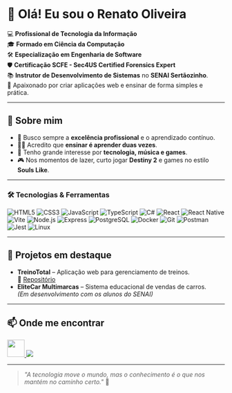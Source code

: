 # 👋 Olá! Eu sou o Renato Oliveira

💻 **Profissional de Tecnologia da Informação**  
🎓 **Formado em Ciência da Computação**  
🛠️ **Especialização em Engenharia de Software**  
🛡️ **Certificação SCFE - Sec4US Certified Forensics Expert**  
📚 **Instrutor de Desenvolvimento de Sistemas** no **SENAI Sertãozinho**.  
🚀 Apaixonado por criar aplicações web e ensinar de forma simples e prática.

---

## 🌟 Sobre mim
- 🎯 Busco sempre a **excelência profissional** e o aprendizado contínuo.
- 👨‍🏫 Acredito que **ensinar é aprender duas vezes**.
- 🔭 Tenho grande interesse por **tecnologia, música e games**.
- 🎮 Nos momentos de lazer, curto jogar **Destiny 2** e games no estilo **Souls Like**.

---

### 🛠️ Tecnologias & Ferramentas
![HTML5](https://img.shields.io/badge/-HTML5-E34F26?logo=html5&logoColor=white&style=for-the-badge)
![CSS3](https://img.shields.io/badge/-CSS3-1572B6?logo=css3&logoColor=white&style=for-the-badge)
![JavaScript](https://img.shields.io/badge/-JavaScript-F7DF1E?logo=javascript&logoColor=black&style=for-the-badge)
![TypeScript](https://img.shields.io/badge/-TypeScript-3178C6?logo=typescript&logoColor=white&style=for-the-badge)
![C#](https://img.shields.io/badge/-C%23-239120?logo=c-sharp&logoColor=white&style=for-the-badge)
![React](https://img.shields.io/badge/-React-61DAFB?logo=react&logoColor=black&style=for-the-badge)
![React Native](https://img.shields.io/badge/-React%20Native-61DAFB?logo=react&logoColor=black&style=for-the-badge)
![Vite](https://img.shields.io/badge/-Vite-646CFF?logo=vite&logoColor=white&style=for-the-badge)
![Node.js](https://img.shields.io/badge/-Node.js-339933?logo=node.js&logoColor=white&style=for-the-badge)
![Express](https://img.shields.io/badge/-Express-000000?logo=express&logoColor=white&style=for-the-badge)
![PostgreSQL](https://img.shields.io/badge/-PostgreSQL-4169E1?logo=postgresql&logoColor=white&style=for-the-badge)
![Docker](https://img.shields.io/badge/-Docker-2496ED?logo=docker&logoColor=white&style=for-the-badge)
![Git](https://img.shields.io/badge/-Git-F05032?logo=git&logoColor=white&style=for-the-badge)
![Postman](https://img.shields.io/badge/-Postman-FF6C37?logo=postman&logoColor=white&style=for-the-badge)
![Jest](https://img.shields.io/badge/-Jest-C21325?logo=jest&logoColor=white&style=for-the-badge)
![Linux](https://img.shields.io/badge/-Linux-FCC624?logo=linux&logoColor=black&style=for-the-badge)

---

## 📌 Projetos em destaque
- **TreinoTotal** – Aplicação web para gerenciamento de treinos.  
  🔗 [Repositório](https://github.com/profRenatoOliveira1/TreinoTotal)  
- **EliteCar Multimarcas** – Sistema educacional de vendas de carros.  
  *(Em desenvolvimento com os alunos do SENAI)*

---

## 📫 Onde me encontrar
[<img src="https://cdn.jsdelivr.net/gh/devicons/devicon/icons/linkedin/linkedin-original.svg" width="40"/>](https://www.linkedin.com/in/renato-luis-de-oliveira-502832b7/)<a href="mailto:prof.renato.oliveira2023@gmail.com">
<img src="https://img.shields.io/badge/Gmail-D14836?style=for-the-badge&logo=gmail&logoColor=white"/>
</a>
<!-- - [LinkedIn]([https://www.linkedin.com/in/seu-linkedin](https://www.linkedin.com/in/renato-luis-de-oliveira-502832b7/)) -->
<!-- - [GitHub](https://github.com/profRenatoOliveira1)
- E-mail: **prof.renato.oliveira2023@gmail.com** -->

---

> _"A tecnologia move o mundo, mas o conhecimento é o que nos mantém no caminho certo."_ 🚀

<!--
**profRenatoOliveira1/profRenatoOliveira1** is a ✨ _special_ ✨ repository because its `README.md` (this file) appears on your GitHub profile.

Here are some ideas to get you started:

- 🔭 I’m currently working on ...
- 🌱 I’m currently learning ...
- 👯 I’m looking to collaborate on ...
- 🤔 I’m looking for help with ...
- 💬 Ask me about ...
- 📫 How to reach me: ...
- 😄 Pronouns: ...
- ⚡ Fun fact: ...
-->
